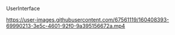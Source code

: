 
UserInterface


https://user-images.githubusercontent.com/67561119/160408393-69990213-3e5c-4601-92f0-9a395156672a.mp4

